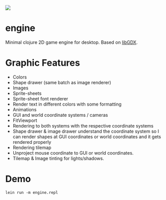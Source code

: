 [![](https://jitpack.io/v/damn/engine.svg)](https://jitpack.io/#damn/engine)

# engine

Minimal clojure 2D game engine for desktop.
Based on [libGDX](https://libgdx.com/).

# Graphic Features

* Colors
* Shape drawer (same batch as image renderer)
* Images
* Sprite-sheets
* Sprite-sheet font renderer
* Render text in different colors with some formatting
* Animations
* GUI and world coordinate systems / cameras
* FitViewport
* Rendering to both systems with the respective coordinate systems
* Shape drawer & image drawer understand the coordinate system
  so I can render shapes at GUI coordinates or world coordinates and it gets rendered properly
* Rendering tilemap
* Unproject mouse coordinate to GUI or world coordinates.
* Tilemap & Image tinting for lights/shadows.

# Demo

```
lein run -m engine.repl
```
